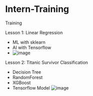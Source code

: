 # Intern-Training
Training

Lesson 1: Linear Regression
- ML with sklearn
- AI with Tensorflow
- ![image](https://user-images.githubusercontent.com/42464592/173753045-af2a44e6-45b2-4c9a-b592-1537e0b4ee26.png)

Lesson 2: Titanic Survivor Classification
- Decision Tree
- RandomForest
- XGBoost
- Tensorflow Model
![image](https://user-images.githubusercontent.com/42464592/177079279-ddd038ec-e049-4ef8-a0b1-ca53c93836c4.png)
